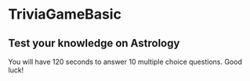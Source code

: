 # TriviaGameBasic

## Test your knowledge on Astrology

You will have 120 seconds to answer 10 multiple choice questions. Good luck!